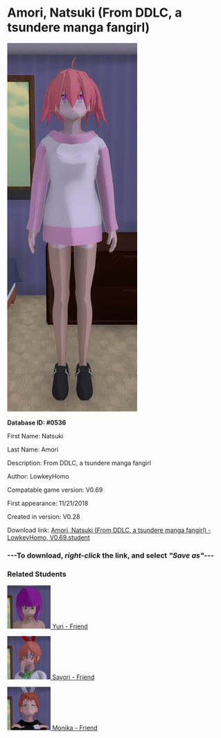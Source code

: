 # Amori, Natsuki (From DDLC, a tsundere manga fangirl)

<img src="../../Files/Images/Amori, Natsuki (From DDLC, a tsundere manga fangirl).png" title="Amori, Natsuki (From DDLC, a tsundere manga fangirl) - LowkeyHomo, V0.69">

**Database ID: #0536**

First Name: Natsuki

Last Name: Amori

Description: From DDLC, a tsundere manga fangirl

Author: LowkeyHomo

Compatable game version: V0.69

First appearance: 11/21/2018

Created in version: V0.28

Download link: <a href="https://raw.githubusercontent.com/Arbiter1223/Daigaku-Gurashi-Custom-Students/master/Files/Student%20Files/Amori%2C%20Natsuki%20(From%20DDLC%2C%20a%20tsundere%20manga%20fangirl)%20-%20LowkeyHomo%2C%20V0.69.student">Amori, Natsuki (From DDLC, a tsundere manga fangirl) - LowkeyHomo, V0.69.student</a>

### ---**To download, _right-click_ the link, and select _"Save as"_**---

### Related Students

<a href="Terauchi, Yuri (From DDLC, a busty, soft-spoken bookworm).md"><img src="../../Files/Thumbs/Terauchi, Yuri (From DDLC, a busty, soft-spoken bookworm).png" height="100" width="100" title="Terauchi, Yuri (From DDLC, a busty, soft-spoken bookworm) - LowkeyHomo, V0.69"></a><a href="Terauchi, Yuri (From DDLC, a busty, soft-spoken bookworm).md"> Yuri - Friend</a>

<a href="Sayuri, Sayori (From DDLC, a bubbly happy-go-lucky gal).md"><img src="../../Files/Thumbs/Sayuri, Sayori (From DDLC, a bubbly happy-go-lucky gal).png" height="100" width="100" title="Sayuri, Sayori (From DDLC, a bubbly happy-go-lucky gal) - LowkeyHomo, V0.69"></a><a href="Sayuri, Sayori (From DDLC, a bubbly happy-go-lucky gal).md"> Sayori - Friend</a>

<a href="Ashcraft, Monika (From DDLC, a sweet and charming leader).md"><img src="../../Files/Thumbs/Ashcraft, Monika (From DDLC, a sweet and charming leader).png" height="100" width="100" title="Ashcraft, Monika (From DDLC, a sweet and charming leader) - LowkeyHomo, V0.69"></a><a href="Ashcraft, Monika (From DDLC, a sweet and charming leader).md"> Monika - Friend</a>

